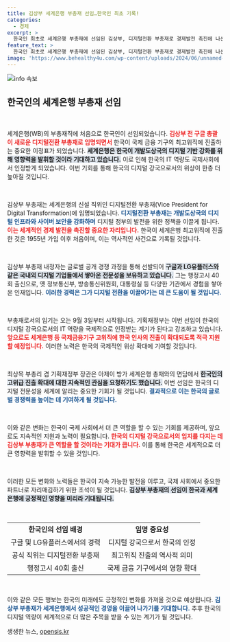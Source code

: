 ```yaml
---
title: 김상부 세계은행 부총재 선임…한국인 최초 기록!
categories:
  - 경제
excerpt: >
  한국인 최초로 세계은행 부총재에 선임된 김상부, 디지털전환 부총재로 경제발전 촉진에 나선다! IT 강국 한국의 위상이 세계 무대에서 더욱 빛난다. 클릭하여 더 놀라운 이야기를 만나보세요!
feature_text: >
  한국인 최초로 세계은행 부총재에 선임된 김상부, 디지털전환 부총재로 경제발전 촉진에 나선다! IT 강국 한국의 위상이 세계 무대에서 더욱 빛난다. 클릭하여 더 놀라운 이야기를 만나보세요!
image: 'https://www.behealthy4u.com/wp-content/uploads/2024/06/unnamed-file.png'
---
```


<p><img src="https://www.behealthy4u.com/wp-content/uploads/2024/06/unnamed-file.png" alt="info 속보" /></p>

<h2 data-ke-size="size26">한국인의 세계은행 부총재 선임</h2>

<p data-ke-size="size16">&nbsp;</p>

<p>세계은행(WB)의 부총재직에 처음으로 한국인이 선임되었습니다. <b><span style="color: #ee2323;">김상부 전 구글 총괄이 새로운 디지털전환 부총재로 임명되면서</span></b> 한국이 국제 금융 기구의 최고위직에 진출하는 중요한 이정표가 되었습니다. <b><span style="background-color: #21538527;">세계은행은 한국이 개발도상국의 디지털 기반 강화를 위해 영향력을 발휘할 것이라 기대하고 있습니다.</span></b> 이로 인해 한국의 IT 역량도 국제사회에서 인정받게 되었습니다. 이번 기회를 통해 한국의 디지털 강국으로서의 위상이 한층 더 높아질 것입니다.</p>

<p data-ke-size="size16">&nbsp;</p>

<p>김상부 부총재는 세계은행의 신설 직위인 디지털전환 부총재(Vice President for Digital Transformation)에 임명되었습니다. <b><span style="color: #1a5490;">디지털전환 부총재는 개발도상국의 디지털 인프라와 사이버 보안을 강화하며</span></b> 디지털 정부의 발전을 위한 정책을 이끌게 됩니다. <b><span style="color: #ee2323;">이는 세계적인 경제 발전을 촉진할 중요한 자리입니다.</span></b> 한국이 세계은행 최고위직에 진출한 것은 1955년 가입 이후 처음이며, 이는 역사적인 사건으로 기록될 것입니다.</p>

<p data-ke-size="size16">&nbsp;</p>

<p>김상부 부총재 내정자는 글로벌 공개 경쟁 과정을 통해 선발되어 <b><span style="background-color: #21538527;">구글과 LG유플러스와 같은 국내외 디지털 기업들에서 쌓아온 전문성을 보유하고 있습니다.</span></b> 그는 행정고시 40회 출신으로, 옛 정보통신부, 방송통신위원회, 대통령실 등 다양한 기관에서 경험을 쌓아온 인재입니다. <b><span style="color: #1a5490;">이러한 경력은 그가 디지털 전환을 이끌어가는 데 큰 도움이 될 것입니다.</span></b></p>

<p data-ke-size="size16">&nbsp;</p>

<p>부총재로서의 임기는 오는 9월 3일부터 시작됩니다. 기획재정부는 이번 선임이 한국의 디지털 강국으로서의 IT 역량을 국제적으로 인정받는 계기가 된다고 강조하고 있습니다. <b><span style="color: #ee2323;">앞으로도 세계은행 등 국제금융기구 고위직에 한국 인사의 진출이 확대되도록 적극 지원할 예정입니다.</span></b> 이러한 노력은 한국의 국제적인 위상 확대에 기여할 것입니다.</p>

<p data-ke-size="size16">&nbsp;</p>

<p>최상목 부총리 겸 기획재정부 장관은 아제이 방가 세계은행 총재와의 면담에서 <b><span style="background-color: #21538527;">한국인의 고위급 진출 확대에 대한 지속적인 관심을 요청하기도 했습니다.</span></b> 이번 선임은 한국의 디지털 전문성을 세계에 알리는 중요한 기회가 될 것입니다. <b><span style="color: #1a5490;">결과적으로 이는 한국의 글로벌 경쟁력을 높이는 데 기여하게 될 것입니다.</span></b></p>

<p data-ke-size="size16">&nbsp;</p>

<p>이와 같은 변화는 한국이 국제 사회에서 더 큰 역할을 할 수 있는 기회를 제공하며, 앞으로도 지속적인 지원과 노력이 필요합니다. <b><span style="color: #ee2323;">한국의 디지털 강국으로서의 입지를 다지는 데 김상부 부총재가 큰 역할을 할 것이라는 기대가 큽니다.</span></b> 이를 통해 한국은 세계적으로 더 큰 영향력을 발휘할 수 있을 것입니다. </p>

<p data-ke-size="size16">&nbsp;</p>

<p>이러한 모든 변화와 노력들은 한국이 지속 가능한 발전을 이루고, 국제 사회에서 중요한 파트너로 자리매김하기 위한 초석이 될 것입니다. <b><span style="background-color: #21538527;">김상부 부총재의 선임이 한국과 세계은행에 긍정적인 영향을 미리라 기대됩니다.</span></b></p>

<p data-ke-size="size16">&nbsp;</p>

<table>
<tr>
<td style="text-align: center; height: 17px;"><b>한국인의 선임 배경</b></td>
<td style="text-align: center; height: 17px;"><b>임명 중요성</b></td>
</tr>
<tr>
<td style="text-align: center; height: 17px;">구글 및 LG유플러스에서의 경력</td>
<td style="text-align: center; height: 17px;">디지털 강국으로서 한국의 인정</td>
</tr>
<tr>
<td style="text-align: center; height: 17px;">공식 직위는 디지털전환 부총재</td>
<td style="text-align: center; height: 17px;">최고위직 진출의 역사적 의미</td>
</tr>
<tr>
<td style="text-align: center; height: 17px;">행정고시 40회 출신</td>
<td style="text-align: center; height: 17px;">국제 금융 기구에서의 영향 확대</td>
</tr>
</table>

<p data-ke-size="size16">&nbsp;</p>

<p>이와 같은 모든 행보는 한국의 미래에도 긍정적인 변화를 가져올 것으로 예상됩니다. <b><span style="color: #1a5490;">김상부 부총재가 세계은행에서 성공적인 경영을 이끌어 나가기를 기대합니다.</span></b> 추후 한국의 디지털 역량이 세계적으로 더 많은 주목을 받을 수 있는 계기가 될 것입니다.</p>
생생한 뉴스, <a href="https://opensis.kr" rel="dofollow">opensis.kr</a>


